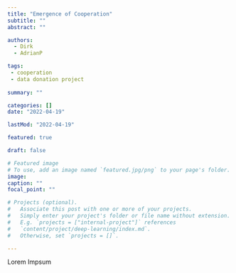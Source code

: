 ```yaml
---
title: "Emergence of Cooperation"
subtitle: ""
abstract: ""

authors:
  - Dirk
  - AdrianP

tags:
 - cooperation
 - data donation project
 
summary: ""

categories: []
date: "2022-04-19"

lastMod: "2022-04-19"

featured: true

draft: false

# Featured image
# To use, add an image named `featured.jpg/png` to your page's folder.
image:
caption: ""
focal_point: ""

# Projects (optional).
#   Associate this post with one or more of your projects.
#   Simply enter your project's folder or file name without extension.
#   E.g. `projects = ["internal-project"]` references
#   `content/project/deep-learning/index.md`.
#   Otherwise, set `projects = []`.

---
```

<div align="justify">
Lorem Impsum
</div>